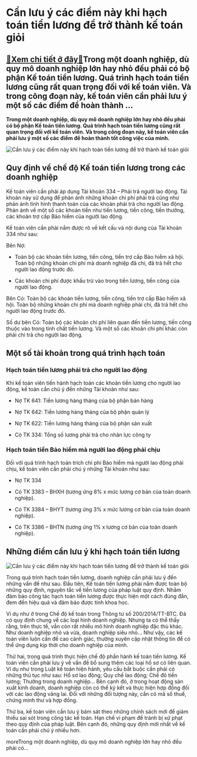 Cần lưu ý các điểm này khi hạch toán tiền lương để trở thành kế toán giỏi
=========================================================================

[:gift:Xem chi tiết ở đây:gift:](https://hddtvn.com/can-luu-y-cac-diem-nay-khi-hach-toan-tien-luong-de-tro-thanh-ke-toan-gioi/)Trong một doanh nghiệp, dù quy mô doanh nghiệp lớn hay nhỏ đều phải có bộ phận Kế toán tiền lương. Quá trình hạch toán tiền lương cũng rất quan trọng đối với kế toán viên. Và trong công đoạn này, kế toán viên cần phải lưu ý một số các điểm để hoàn thành …
---------------------------------------------------------------------------------------------------------------------------------------------------------------------------------------------------------------------------------------------------------------

**Trong một doanh nghiệp, dù quy mô doanh nghiệp lớn hay nhỏ đều phải có bộ phận Kế toán tiền lương. Quá trình hạch toán tiền lương cũng rất quan trọng đối với kế toán viên. Và trong công đoạn này, kế toán viên cần phải lưu ý một số các điểm để hoàn thành tốt công việc của mình.**


![Cần lưu ý các điểm này khi hạch toán tiền lương để trở thành kế toán giỏi](https://hddtvn.com/wp-content/uploads/2021/01/income-money-change-salary-raise-800x450-1.jpg)


Quy định về chế độ Kế toán tiền lương trong các doanh nghiệp
------------------------------------------------------------


Kế toán viên cần phải áp dụng Tài khoản 334 – Phải trả người lao động. Tài khoản này sử dụng để phản ánh những khoản chi phí phải trả cũng như phản ánh tình hình thanh toán của các khoản phải trả cho người lao động. Phản ánh về một số các khoản tiền như tiền lương, tiền công, tiền thưởng, các khoản trợ cấp Bảo hiểm của người lao động.


Kế toán viên cần phải nắm được rõ về kết cấu và nội dung của Tài khoản 334 như sau:


Bên Nợ:




* Toàn bộ các khoản tiền lương, tiền công, tiền trợ cấp Bảo hiểm xã hội. Toàn bộ những khoản chi phí mà doanh nghiệp đã chi, đã trả hết cho người lao động trước đó.

* Các khoản chi phí được khấu trừ vào trong tiền lương, tiền công của người lao động.



Bên Có: Toàn bộ các khoản tiền lương, tiền công, tiền trợ cấp Bảo hiểm xã hội. Toàn bộ những khoản chi phí mà doanh nghiệp phải chi, đã trả hết cho người lao động trước đó.


Số dư bên Có: Toàn bộ các khoản chi phí liên quan đến tiền lương, tiền công thuộc vào trong tính chất tiền lương. Và một số các khoản chi phí khác còn phải chi trả cho người lao động.


Một số tài khoản trong quá trình hạch toán
------------------------------------------


### Hạch toán tiền lương phải trả cho người lao động


Khi kế toán viên tiến hành hạch toán các khoản tiền lương cho người lao động, kế toán cần chú ý đến những Tài khoản như sau:




* Nợ TK 641: Tiền lương hàng tháng của bộ phận bán hàng

* Nợ TK 642: Tiền lương hàng tháng của bộ phận quản lý

* Nợ TK 622: Tiền lương hàng tháng của bộ phận sản xuất

* Có TK 334: Tổng số lương phải trả cho nhân lực công ty



### Hạch toán tiền Bảo hiểm mà người lao động phải chịu


Đối với quá trình hạch toán trích chi phí Bảo hiểm mà người lao động phải chịu, kế toán viên cần phải chú ý những Tài khoản như sau:




* Nợ TK 334

* Có TK 3383 – BHXH (tương ứng 8% x mức lương cơ bản của toàn doanh nghiệp).

* Có TK 3384 – BHYT (tương ứng 3% x mức lương cơ bản của toàn doanh nghiệp).

* Có TK 3386 – BHTN (tương ứng 1% x lương cơ bản của toàn doanh nghiệp).



Những điểm cần lưu ý khi hạch toán tiền lương
---------------------------------------------


![Cần lưu ý các điểm này khi hạch toán tiền lương để trở thành kế toán giỏi](https://hddtvn.com/wp-content/uploads/2021/01/Salary-vs-Dividends-which-is-best-2019-2020-1080x675-1.jpg)


Trong quá trình hạch toán tiền lương, doanh nghiệp cần phải lưu ý đến những vấn đề như sau. Đầu tiên, Kế toán tiền lương phải nắm được toàn bộ những quy định, nguyên tắc về tiền lương của pháp luật quy định. Nhằm đảm bảo công tác hạch toán tiền lương được thực hiện một cách đúng đắn, đem đến hiệu quả và đảm bảo được tính khoa học.


Ví dụ như ở trong Chế độ kế toán trong Thông tư số 200/2014/TT-BTC. Đã có quy định chung về các loại hình doanh nghiệp. Nhưng ta có thể thấy rằng, trên thực tế, vẫn còn rất nhiều mô hình doanh nghiệp đặc thù khác. Như doanh nghiệp nhỏ và vừa, doanh nghiệp siêu nhỏ… Như vậy, các kế toán viên luôn cần đề cao cảnh giác, thường xuyên cập nhật thông tin để có thể ứng dụng kịp thời cho doanh nghiệp của mình.


Thứ hai, trong quá trình thực hiện chế độ phần hành kế toán tiền lương. Kế toán viên cần phải lưu ý về vấn đề bổ sung thêm các loại hồ sơ có liên quan. Ví dụ như trong Luật kế toán hiện hành, yêu cầu bắt buộc cần phải có những thủ tục như sau: Hồ sơ lao động; Quy chế lao động; Chế đô tiền lương; Thưởng trong doanh nghiệp… Bên cạnh đó, ở trong hoạt động sản xuất kinh doanh, doanh nghiệp còn có thể ký kết và thực hiện hợp đồng đối với các lao động vãng lai. Đối với những đối tượng này, cần có mã số thuế, chứng minh thư và hợp đồng.


Thứ ba, kế toán viên cần lưu ý bám sát theo những chính sách mới để giảm thiểu sai sót trong công tác kế toán. Hạn chế vi phạm để tránh bị xử phạt theo quy định của pháp luật. Bên cạnh đó, những quy định mới nhất về kế toán cần phải chú ý nhiều hơn.


moreTrong một doanh nghiệp, dù quy mô doanh nghiệp lớn hay nhỏ đều phải có…

